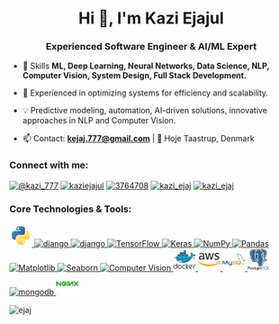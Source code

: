 <h1 align="center">Hi 👋, I'm Kazi Ejajul</h1>
<h3 align="center">Experienced Software Engineer & AI/ML Expert</h3>

- 🧠 Skills **ML, Deep Learning, Neural Networks, Data Science, NLP, Computer Vision, System Design, Full Stack Development.**
- 🚀 Experienced in optimizing systems for efficiency and scalability.
- 💡 Predictive modeling, automation, AI-driven solutions, innovative approaches in NLP and Computer Vision.

- 📫 Contact: **kejaj.777@gmail.com** | 📍 Hoje Taastrup, Denmark

<h3 align="left">Connect with me:</h3>
<p align="left">
<a href="https://twitter.com/@kazi_777" target="blank"><img align="center" src="https://raw.githubusercontent.com/rahuldkjain/github-profile-readme-generator/master/src/images/icons/Social/twitter.svg" alt="@kazi_777" height="30" width="40" /></a>
<a href="https://linkedin.com/in/kaziejajul" target="blank"><img align="center" src="https://raw.githubusercontent.com/rahuldkjain/github-profile-readme-generator/master/src/images/icons/Social/linked-in-alt.svg" alt="kaziejajul" height="30" width="40" /></a>
<a href="https://stackoverflow.com/users/3764708" target="blank"><img align="center" src="https://raw.githubusercontent.com/rahuldkjain/github-profile-readme-generator/master/src/images/icons/Social/stack-overflow.svg" alt="3764708" height="30" width="40" /></a>
<a href="https://www.hackerrank.com/kazi_ejaj" target="blank"><img align="center" src="https://raw.githubusercontent.com/rahuldkjain/github-profile-readme-generator/master/src/images/icons/Social/hackerrank.svg" alt="kazi_ejaj" height="30" width="40" /></a>
<a href="https://www.leetcode.com/kazi_ejaj" target="blank"><img align="center" src="https://raw.githubusercontent.com/rahuldkjain/github-profile-readme-generator/master/src/images/icons/Social/leet-code.svg" alt="kazi_ejaj" height="30" width="40" /></a>
</p>

<h3 align="left">Core Technologies & Tools:</h3>
<p align="left">
  <a href="https://www.python.org" target="_blank" rel="noreferrer"> <img src="https://raw.githubusercontent.com/devicons/devicon/master/icons/python/python-original.svg" alt="python" width="40" height="40"/> </a>
  <a href="https://fastapi.tiangolo.com/" target="_blank" rel="noreferrer"> <img src="https://static.djangoproject.com/img/logo-django.42234b631760.svg" alt="django" width="40" height="40"/> </a>
  <a href="https://www.djangoproject.com/" target="_blank" rel="noreferrer"> <img src="https://fastapi.tiangolo.com/img/logo-margin/logo-teal.png" alt="django" width="40" height="40"/> </a>
  <a href="https://www.tensorflow.org" target="_blank" rel="noreferrer"> <img src="https://www.vectorlogo.zone/logos/tensorflow/tensorflow-icon.svg" alt="TensorFlow" width="40" height="40"/> </a>
  <a href="https://keras.io" target="_blank" rel="noreferrer"> <img src="https://keras.io/img/logo.png" alt="Keras" width="70" height="40"/> </a>
  <a href="https://numpy.org" target="_blank" rel="noreferrer"> <img src="https://www.vectorlogo.zone/logos/numpy/numpy-icon.svg" alt="NumPy" width="40" height="40"/> </a>
  <a href="https://pandas.pydata.org" target="_blank" rel="noreferrer"> <img src="https://pandas.pydata.org/static/img/pandas_white.svg" alt="Pandas" width="40" height="40"/> </a>
  <a href="https://matplotlib.org" target="_blank" rel="noreferrer"> <img src="https://matplotlib.org/stable/_static/logo_light.svg" alt="Matplotlib" width="80" height="40"/> </a>
  <a href="https://seaborn.pydata.org" target="_blank" rel="noreferrer"> <img src="https://seaborn.pydata.org/_static/logo-wide-lightbg.svg" alt="Seaborn" width="40" height="40"/> </a>
  <a href="https://opencv.org/" target="_blank" rel="noreferrer"> <img src="https://opencv1.b-cdn.net/wp-content/uploads/2022/05/logo.png" alt="Computer Vision" width="40" height="40"/> </a>
  <a href="https://www.docker.com/" target="_blank" rel="noreferrer"> <img src="https://raw.githubusercontent.com/devicons/devicon/master/icons/docker/docker-original-wordmark.svg" alt="docker" width="40" height="40"/> </a>
  <a href="https://aws.amazon.com" target="_blank" rel="noreferrer"> <img src="https://raw.githubusercontent.com/devicons/devicon/master/icons/amazonwebservices/amazonwebservices-original-wordmark.svg" alt="aws" width="40" height="40"/> </a>
  <a href="https://www.mysql.com/" target="_blank" rel="noreferrer"> <img src="https://raw.githubusercontent.com/devicons/devicon/master/icons/mysql/mysql-original-wordmark.svg" alt="mysql" width="40" height="40"/> </a>
  <a href="https://www.postgresql.org" target="_blank" rel="noreferrer"> <img src="https://raw.githubusercontent.com/devicons/devicon/master/icons/postgresql/postgresql-original-wordmark.svg" alt="postgresql" width="40" height="40"/> </a>
  <a href="https://www.mongodb.com/" target="_blank" rel="noreferrer"> <img src="https://www.vectorlogo.zone/logos/mongodb/mongodb-icon.svg" alt="mongodb" width="40" height="40"/> </a>
  <a href="https://www.nginx.com" target="_blank" rel="noreferrer"> <img src="https://raw.githubusercontent.com/devicons/devicon/master/icons/nginx/nginx-original.svg" alt="nginx" width="40" height="40"/> </a>

</p>

<p><img align="center" src="https://github-readme-stats.vercel.app/api/top-langs?username=ejaj&show_icons=true&locale=en&layout=compact" alt="ejaj" /></p>
